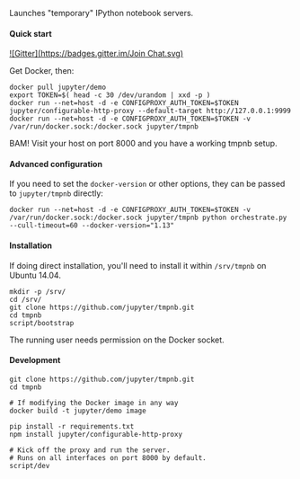 Launches "temporary" IPython notebook servers.

#### Quick start
[![Gitter](https://badges.gitter.im/Join Chat.svg)](https://gitter.im/jupyter/tmpnb?utm_source=badge&utm_medium=badge&utm_campaign=pr-badge&utm_content=badge)

Get Docker, then:

```
docker pull jupyter/demo
export TOKEN=$( head -c 30 /dev/urandom | xxd -p )
docker run --net=host -d -e CONFIGPROXY_AUTH_TOKEN=$TOKEN jupyter/configurable-http-proxy --default-target http://127.0.0.1:9999
docker run --net=host -d -e CONFIGPROXY_AUTH_TOKEN=$TOKEN -v /var/run/docker.sock:/docker.sock jupyter/tmpnb
```

BAM! Visit your host on port 8000 and you have a working tmpnb setup.

#### Advanced configuration

If you need to set the `docker-version` or other options, they can be passed to `jupyter/tmpnb` directly:

```
docker run --net=host -d -e CONFIGPROXY_AUTH_TOKEN=$TOKEN -v /var/run/docker.sock:/docker.sock jupyter/tmpnb python orchestrate.py --cull-timeout=60 --docker-version="1.13"
```

#### Installation

If doing direct installation, you'll need to install it within `/srv/tmpnb` on Ubuntu 14.04.

```
mkdir -p /srv/
cd /srv/
git clone https://github.com/jupyter/tmpnb.git
cd tmpnb
script/bootstrap
```

The running user needs permission on the Docker socket.

#### Development

```
git clone https://github.com/jupyter/tmpnb.git
cd tmpnb

# If modifying the Docker image in any way
docker build -t jupyter/demo image

pip install -r requirements.txt
npm install jupyter/configurable-http-proxy

# Kick off the proxy and run the server.
# Runs on all interfaces on port 8000 by default.
script/dev
```
